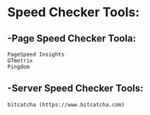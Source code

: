 # Speed Checker Tools:
## -Page Speed Checker Toola:
```
PageSpeed Insights
GTmetrix
Pingdom
```

## -Server Speed Checker Tools:
```
bitcatcha (https://www.bitcatcha.com) 
```
